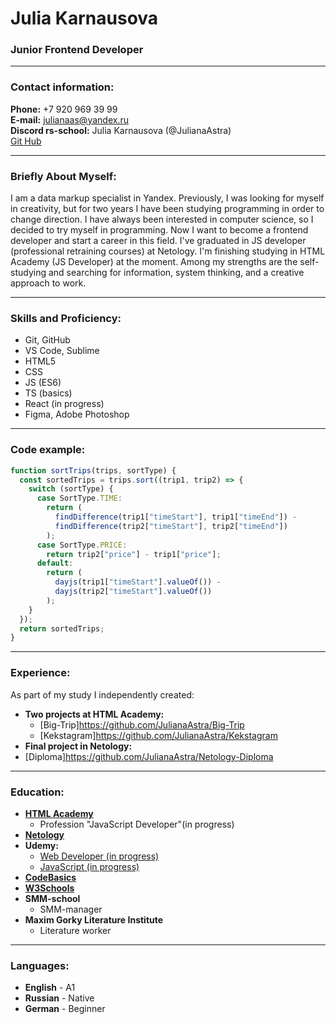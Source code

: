 # Julia Karnausova

### Junior Frontend Developer

---

### Contact information:

**Phone:** +7 920 969 39 99  
**E-mail:** julianaas@yandex.ru  
**Discord rs-school:** Julia Karnausova (@JulianaAstra)  
[Git Hub](https://github.com/JulianaAstra)

---

### Briefly About Myself:

I am a data markup specialist in Yandex. Previously, I was looking for myself in creativity, but for two years I have been studying programming in order to change direction. I have always been interested in computer science, so I decided to try myself in programming. Now I want to become a frontend developer and start a career in this field. I've graduated in JS developer (professional retraining courses) at Netology. I'm finishing studying in HTML Academy (JS Developer) at the moment. Among my strengths are the self-studying and searching for information, system thinking, and a creative approach to work.

---

### Skills and Proficiency:

- Git, GitHub
- VS Code, Sublime
- HTML5
- CSS
- JS (ES6)
- TS (basics)
- React (in progress)
- Figma, Adobe Photoshop

---

### Code example:

```javascript
function sortTrips(trips, sortType) {
  const sortedTrips = trips.sort((trip1, trip2) => {
    switch (sortType) {
      case SortType.TIME:
        return (
          findDifference(trip1["timeStart"], trip1["timeEnd"]) -
          findDifference(trip2["timeStart"], trip2["timeEnd"])
        );
      case SortType.PRICE:
        return trip2["price"] - trip1["price"];
      default:
        return (
          dayjs(trip1["timeStart"].valueOf()) -
          dayjs(trip2["timeStart"].valueOf())
        );
    }
  });
  return sortedTrips;
}
```

---

### Experience:

As part of my study I independently created:

- **Two projects at HTML Academy:**
  - [Big-Trip]https://github.com/JulianaAstra/Big-Trip
  - [Kekstagram]https://github.com/JulianaAstra/Kekstagram
- **Final project in Netology:**
- [Diploma]https://github.com/JulianaAstra/Netology-Diploma

---

### Education:

- **[HTML Academy](https://htmlacademy.ru/profile/karnausova)**
  - Profession "JavaScript Developer"(in progress)
- **[Netology](https://netology.ru/)**
- **Udemy:**
  - [Web Developer (in progress)](https://www.udemy.com/course/the-complete-web-developer-zero-to-mastery/)
  - [JavaScript (in progress)](https://www.udemy.com/course/javascript-zero-to-junior-developer/)
- **[CodeBasics](https://ru.code-basics.com/)**
- **[W3Schools](https://www.w3schools.com/)**
- **SMM-school**
  - SMM-manager
- **Maxim Gorky Literature Institute**
  - Literature worker

---

### Languages:

- **English** - A1
- **Russian** - Native
- **German** - Beginner
